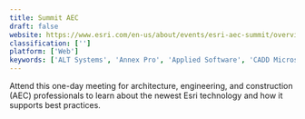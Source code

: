 ```yaml
---
title: Summit AEC
draft: false 
website: https://www.esri.com/en-us/about/events/esri-aec-summit/overview
classification: ['']
platform: ['Web']
keywords: ['ALT Systems', 'Annex Pro', 'Applied Software', 'CADD Microsystems', 'Cdw', 'Cinesys-Oceana', 'Graitec USA', 'Imaginit Technologies', 'Insight', 'Microdesk', 'Microsol Resources', 'Seiler Design Solutions', 'Softchoice']
---
```

Attend this one-day meeting for architecture, engineering, and construction (AEC) professionals to learn about the newest Esri technology and how it supports best practices.